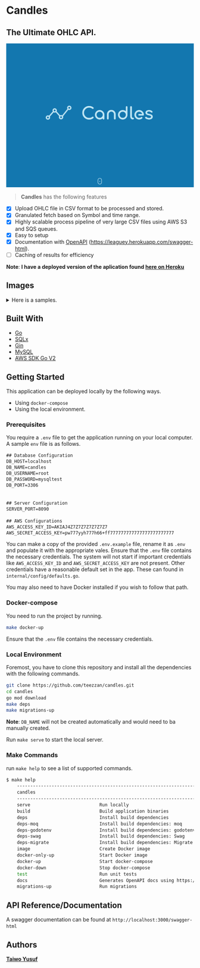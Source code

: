 # Candles

## The Ultimate OHLC API.

![Logo](./docs/logo.png)

> **Candles** has the following features

- [x] Upload OHLC file in CSV format to be processed and stored.
- [x] Granulated fetch based on Symbol and time range.
- [x] Highly scalable process pipeline of very large CSV files using AWS S3 and SQS queues.
- [x] Easy to setup
- [x] Documentation with [OpenAPI](https://leaguey.herokuapp.com/swagger-html) (https://leaguey.herokuapp.com/swagger-html).
- [ ] Caching of results for efficiency

**Note**: **I have a deployed version of the aplication found [here on Heroku](https://leaguey.herokuapp.com/swagger-html)**

## Images

<details>
<summary>Here is a samples.</summary>

![docs](./docs/openAPI.png)

</details>

## Built With

- [Go](https://go.dev/)
- [SQLx](https://github.com/jmoiron/sqlx)
- [Gin](https://github.com/gin-gonic/gin)
- [MySQL](https://www.mysql.com/)
- [AWS SDK Go V2](https://github.com/aws/aws-sdk-go-v2)

## Getting Started

This application can be deployed locally by the following ways.

- Using `docker-compose`
- Using the local environment.

### Prerequisites

You require a `.env` file to get the application running on your local computer. A sample `env` file is as follows.

```
## Database Configuration
DB_HOST=localhost
DB_NAME=candles
DB_USERNAME=root
DB_PASSWORD=mysqltest
DB_PORT=3306


## Server Configuration
SERVER_PORT=8090

## AWS Configurations
AWS_ACCESS_KEY_ID=AKIAJ4Z7Z7Z7Z7Z7Z7Z7
AWS_SECRET_ACCESS_KEY=pw777yyh777h66+ff777777777777777777777777

```

You can make a copy of the provided `.env.example` file, rename it as `.env` and populate it with the appropriate vales. Ensure that the `.env` file contains the necessary credentials. The system will not start if important credentials like `AWS_ACCESS_KEY_ID` and `AWS_SECRET_ACCESS_KEY` are not present. Other credentials have a reasonable default set in the app. These can found in `internal/config/defaults.go`.

You may also need to have Docker installed if you wish to follow that path.

### Docker-compose

You need to run the project by running.

```bash
make docker-up
```

Ensure that the `.env` file contains the necessary credentials.

### Local Environment

Foremost, you have to clone this repository and install all the dependencies with the following commands.

```bash
git clone https://github.com/teezzan/candles.git
cd candles
go mod download
make deps
make migrations-up
```

**Note**: `DB_NAME` will not be created automatically and would need to ba manually created.

Run `make serve` to start the local server.

### Make Commands

run `make help` to see a list of supported commands.

```bash
$ make help
    ------------------------------------------------------------------------
    candles
    ------------------------------------------------------------------------
    serve                          Run locally
    build                          Build application binaries
    deps                           Install build dependencies
    deps-moq                       Install build dependencies: moq
    deps-godotenv                  Install build dependencies: godotenv
    deps-swag                      Install build dependencies: Swag
    deps-migrate                   Install build dependencies: Migrate
    image                          Create Docker image
    docker-only-up                 Start Docker image
    docker-up                      Start docker-compose
    docker-down                    Stop docker-compose
    test                           Run unit tests
    docs                           Generates OpenAPI docs using https://github.com/swaggo/swag
    migrations-up                  Run migrations
```

## API Reference/Documentation

A swagger documentation can be found at `http://localhost:3000/swagger-html`

## Authors

**[Taiwo Yusuf](https://github.com/teezzan/)**
